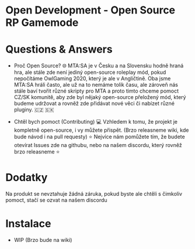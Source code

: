 # Open Development - Open Source RP Gamemode

# Questions & Answers
- Proč Open Source? 🌐
MTA:SA je v Česku a na Slovensku hodně hraná hra, ale stále zde není jediný open-source roleplay mód, pokud nepočítáme OwlGaming 2020, který je ale v Angličtině. Oba jsme MTA:SA hráli často, ale už na to nemáme tolik času, ale zároveň nás stále baví tvořit různé skripty pro MTA a proto timto chceme pomoct CZ/SK komunitě, aby zde byl nějaký open-source přeložený mód, který budeme udržovat a rovněž zde přidávat nové věci či nabízet různé pluginy. 🇨🇿 🇸🇰

- Chtěl bych pomoct (Contributing) 💻
Vzhledem k tomu, že projekt je kompletně open-source, i vy můžete přispět. (Brzo releasneme wiki, kde bude návod i na pull requesty)
⭐ Nejvíce nám pomůžete tím, že budete otevírat Issues zde na githubu, nebo na našem discordu, který rovněž brzo releasneme ⭐

# Dodatky
Na produkt se nevztahuje žádná záruka, pokud byste ale chtěli s čimkoliv pomoct, stačí se ozvat na našem discordu

# Instalace
- WIP (Brzo bude na wiki)
